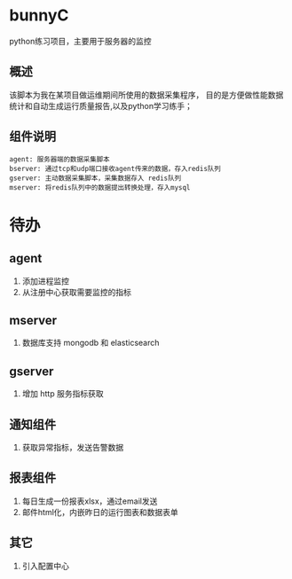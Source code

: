 # bunnyC
python练习项目，主要用于服务器的监控

## 概述
该脚本为我在某项目做运维期间所使用的数据采集程序，
目的是方便做性能数据统计和自动生成运行质量报告,以及python学习练手；

## 组件说明
    agent: 服务器端的数据采集脚本
    bserver: 通过tcp和udp端口接收agent传来的数据，存入redis队列
    gserver: 主动数据采集脚本，采集数据存入 redis队列
    mserver: 将redis队列中的数据提出转换处理，存入mysql

# 待办
## agent
1. 添加进程监控
2. 从注册中心获取需要监控的指标

## mserver
1. 数据库支持 mongodb 和 elasticsearch

## gserver
1. 增加 http 服务指标获取

## 通知组件
1. 获取异常指标，发送告警数据

## 报表组件
1. 每日生成一份报表xlsx，通过email发送
2. 邮件html化，内嵌昨日的运行图表和数据表单

## 其它
1. 引入配置中心
